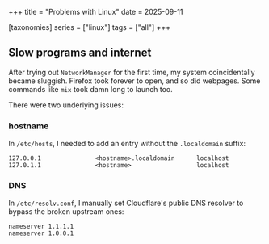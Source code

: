 +++
title = "Problems with Linux"
date = 2025-09-11

[taxonomies]
series = ["linux"]
tags = ["all"]
+++

## Slow programs and internet
After trying out `NetworkManager` for the first time, my system coincidentally became sluggish.
Firefox took forever to open, and so did webpages.
Some commands like `mix` took damn long to launch too.

There were two underlying issues:

### hostname
In `/etc/hosts`, I needed to add an entry without the `.localdomain` suffix:
```
127.0.0.1               <hostname>.localdomain      localhost
127.0.1.1               <hostname>                  localhost
```

### DNS
In `/etc/resolv.conf`, I manually set Cloudflare's public DNS resolver to bypass the broken upstream ones:
```
nameserver 1.1.1.1
nameserver 1.0.0.1
```

